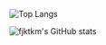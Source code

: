 ![Top Langs](https://github-readme-stats-xi-wheat-75.vercel.app/api/top-langs/?username=fjktkm&count_private=true&hide=html,makefile,css,perl,raku&layout=compact&card_width=467&langs_count=20&size_weight=0.5&count_weight=0.5)

![fjktkm's GitHub stats](https://github-readme-stats-xi-wheat-75.vercel.app/api?username=fjktkm&show_icons=true&count_private=true)
